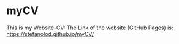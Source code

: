 # myCV
This is my Website-CV:
The Link of the website (GitHub Pages) is:
https://stefanolod.github.io/myCV/
